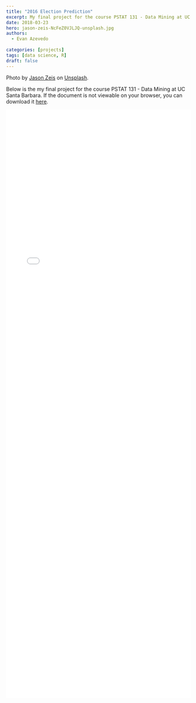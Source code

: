 ```yaml
---
title: "2016 Election Prediction"
excerpt: My final project for the course PSTAT 131 - Data Mining at UC Santa Barbara.
date: 2018-03-23
hero: jason-zeis-NcFeZ0VJLJQ-unsplash.jpg
authors:
  - Evan Azevedo
  
categories: [projects]
tags: [data science, R]
draft: false
---
```

Photo by [Jason Zeis](https://unsplash.com/@zeis?utm_source=unsplash&utm_medium=referral&utm_content=creditCopyText)  on [Unsplash](https://unsplash.com/s/photos/2016-election?utm_source=unsplash&utm_medium=referral&utm_content=creditCopyText).

Below is the my final project for the course PSTAT 131 - Data Mining at UC Santa Barbara.
If the document is not viewable on your browser, you can download it [here](https://www.evanazevedo.com/2018/03/election-prediction/131_Final_Project.pdf).

<embed src="131_Final_Project.pdf" width="100%" height="1600px" />

